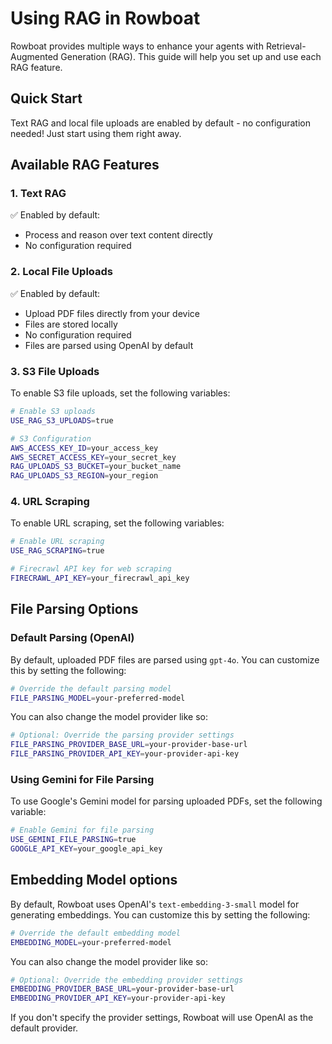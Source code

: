 # Using RAG in Rowboat

Rowboat provides multiple ways to enhance your agents with Retrieval-Augmented Generation (RAG). This guide will help you set up and use each RAG feature.

## Quick Start

Text RAG and local file uploads are enabled by default - no configuration needed! Just start using them right away.

## Available RAG Features

### 1. Text RAG
✅ Enabled by default:

- Process and reason over text content directly
- No configuration required

### 2. Local File Uploads
✅ Enabled by default:

- Upload PDF files directly from your device
- Files are stored locally
- No configuration required
- Files are parsed using OpenAI by default

### 3. S3 File Uploads
To enable S3 file uploads, set the following variables:

```bash
# Enable S3 uploads
USE_RAG_S3_UPLOADS=true

# S3 Configuration
AWS_ACCESS_KEY_ID=your_access_key
AWS_SECRET_ACCESS_KEY=your_secret_key
RAG_UPLOADS_S3_BUCKET=your_bucket_name
RAG_UPLOADS_S3_REGION=your_region
```

### 4. URL Scraping
To enable URL scraping, set the following variables:

```bash
# Enable URL scraping
USE_RAG_SCRAPING=true

# Firecrawl API key for web scraping
FIRECRAWL_API_KEY=your_firecrawl_api_key
```

## File Parsing Options

### Default Parsing (OpenAI)
By default, uploaded PDF files are parsed using `gpt-4o`. You can customize this by setting the following:

```bash
# Override the default parsing model
FILE_PARSING_MODEL=your-preferred-model
```

You can also change the model provider like so:
```bash
# Optional: Override the parsing provider settings
FILE_PARSING_PROVIDER_BASE_URL=your-provider-base-url
FILE_PARSING_PROVIDER_API_KEY=your-provider-api-key
```

### Using Gemini for File Parsing
To use Google's Gemini model for parsing uploaded PDFs, set the following variable:

```bash
# Enable Gemini for file parsing
USE_GEMINI_FILE_PARSING=true
GOOGLE_API_KEY=your_google_api_key
```

## Embedding Model options

By default, Rowboat uses OpenAI's `text-embedding-3-small` model for generating embeddings. You can customize this by setting the following:

```bash
# Override the default embedding model
EMBEDDING_MODEL=your-preferred-model
```

You can also change the model provider like so:
```bash
# Optional: Override the embedding provider settings
EMBEDDING_PROVIDER_BASE_URL=your-provider-base-url
EMBEDDING_PROVIDER_API_KEY=your-provider-api-key
```

If you don't specify the provider settings, Rowboat will use OpenAI as the default provider.